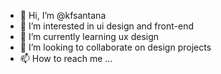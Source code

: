 - 👋 Hi, I’m @kfsantana
- 👀 I’m interested in ui design and front-end
- 🌱 I’m currently learning ux design
- 💞️ I’m looking to collaborate on design projects
- 📫 How to reach me ...

<!---
kfsantana/kfsantana is a ✨ special ✨ repository because its `README.md` (this file) appears on your GitHub profile.
You can click the Preview link to take a look at your changes.
--->
